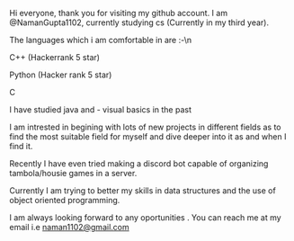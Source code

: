 Hi everyone, thank you for visiting my github account.
I am @NamanGupta1102, currently studying cs (Currently in my third year).

The languages which i am comfortable in are :-\n

C++ (Hackerrank 5 star)

Python (Hacker rank 5 star)

C

I have studied java and - visual basics in the past

I am intrested in begining with lots of new projects in different fields as to find the most suitable field for myself and dive deeper into it as and when I find it.

Recently I have  even tried making a discord bot capable of organizing tambola/housie games in a server.

Currently I am trying to better my skills in data structures and the use of object oriented programming.

I am always looking forward to any oportunities . You can reach me at my email i.e naman1102@gmail.com

